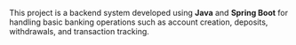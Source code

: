 This project is a backend system developed using **Java** and **Spring Boot** for handling basic banking operations such as account creation, deposits, withdrawals, and transaction tracking.
